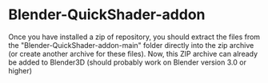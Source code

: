 # Blender-QuickShader-addon

Once you have installed a zip of repository, you should extract the files from the "Blender-QuickShader-addon-main" folder directly into the zip archive 
(or create another archive for these files). 
Now, this ZIP archive can already be added to Blender3D (should probably work on Blender version 3.0 or higher)
